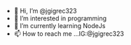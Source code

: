 - 👋 Hi, I’m @jgigrec323
- 👀 I’m interested in programming
- 🌱 I’m currently learning NodeJs
- 📫 How to reach me ...IG:@jgigrec323

<!---
jgigrec323/jgigrec323 is a ✨ special ✨ repository because its `README.md` (this file) appears on your GitHub profile.
You can click the Preview link to take a look at your changes.
--->
